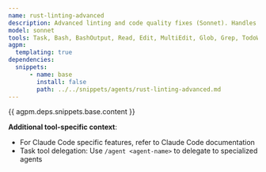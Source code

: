 ```yaml
---
name: rust-linting-advanced
description: Advanced linting and code quality fixes (Sonnet). Handles complex clippy warnings, refactoring suggestions. Delegates architectural changes to rust-expert-opus.
model: sonnet
tools: Task, Bash, BashOutput, Read, Edit, MultiEdit, Glob, Grep, TodoWrite
agpm:
  templating: true
dependencies:
  snippets:
      - name: base
        install: false
        path: ../../snippets/agents/rust-linting-advanced.md
---
```


{{ agpm.deps.snippets.base.content }}

**Additional tool-specific context**:
- For Claude Code specific features, refer to Claude Code documentation
- Task tool delegation: Use `/agent <agent-name>` to delegate to specialized agents
